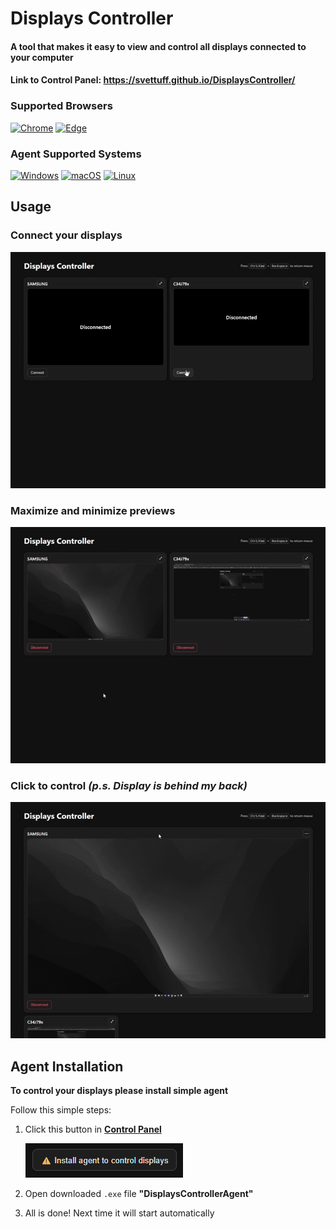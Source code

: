 # Displays Controller

#### A tool that makes it easy to **view** and **control** all displays connected to your computer

#### Link to Control Panel: https://svettuff.github.io/DisplaysController/

### Supported Browsers

[![Chrome](https://img.shields.io/badge/Chrome-Supported-brightgreen?logo=google-chrome)](#)
[![Edge](https://img.shields.io/badge/Edge-Supported-brightgreen?logo=microsoft-edge)](#)

### Agent Supported Systems

[![Windows](https://img.shields.io/badge/Windows-Supported-brightgreen?logo=windows)](#)
[![macOS](https://img.shields.io/badge/macOS-In%20Progress-orange?logo=apple)](#)
[![Linux](https://img.shields.io/badge/Linux-In%20Progress-orange?logo=linux)](#)

## Usage

### Connect your displays

![1.gif](public/1.gif)

### Maximize and minimize previews

![2.gif](public/2.gif)

### Click to control _(p.s. Display is behind my back)_

![3.gif](public/3.gif)

## Agent Installation

**To control your displays please install simple agent**

Follow this simple steps:

1. Click this button in **[Control Panel](https://svettuff.github.io/DisplaysController/)**

    ![img.png](public/img.png)

2. Open downloaded `.exe` file **"DisplaysControllerAgent"**
3. All is done! Next time it will start automatically
